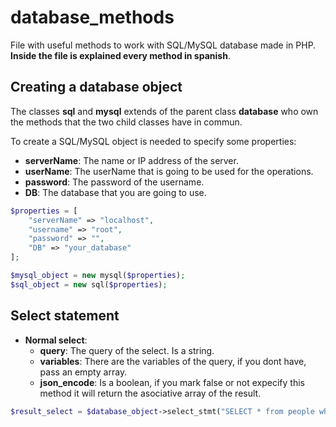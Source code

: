 # database_methods
File with useful methods to work with SQL/MySQL database made in PHP. **Inside the file is explained every method in spanish**.

## Creating a database object
The classes **sql** and **mysql** extends of the parent class **database** who own the methods that the two child classes have in commun.

To create a SQL/MySQL object is needed to specify some properties:
* **serverName**: The name or IP address of the server.
* **userName**: The userName that is going to be used for the operations.
* **password**: The password of the username.
* **DB**: The database that you are going to use.

```php
$properties = [
    "serverName" => "localhost",
    "username" => "root",
    "password" => "",
    "DB" => "your_database"
];

$mysql_object = new mysql($properties);
$sql_object = new sql($properties);
```

## Select statement

* **Normal select**:
    * **query**: The query of the select. Is a string.
    * **variables**: There are the variables of the query, if you dont have, pass an empty array.
    * **json_encode**: Is a boolean, if you mark false or not expecify this method it will return the asociative array of the result.
```php
$result_select = $database_object->select_stmt("SELECT * from people where name = :nameVar and surname = :surnameVar", ["name"=> "David", "surname"=> "Perez"], true);
```
